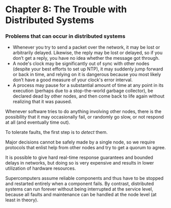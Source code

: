 # Chapter 8: The Trouble with Distributed Systems

### Problems that can occur in distributed systems

- Whenever you try to send a packet over the network, it may be lost or arbitrarily delayed. Likewise, the reply may be
  lost or delayed, so if you don’t get a reply, you have no idea whether the message got through.
- A node's clock may be significantly out of sync with other nodes (despite your best efforts to set up NTP), it may
  suddenly jump forward or back in time, and relying on it is dangerous because you most likely don’t have a good
  measure of your clock's error interval.
- A process may pause for a substantial amount of time at any point in its execution (perhaps due to a stop-the-world
  garbage collector), be declared dead by other nodes, and then come back to life again without realizing that it was
  paused.

Whenever software tries to do anything involving other nodes, there is the possibility that it may occasionally fail,
or randomly go slow, or not respond at all (and eventually time out).

To tolerate faults, the first step is to _detect_ them.

Major decisions cannot be safely made by a single node, so we require protocols that enlist help from other
nodes and try to get a quorum to agree.

It is possible to give hard real-time response guarantees and bounded delays in networks, but doing so is very
expensive and results in lower utilization of hardware resources.

Supercomputers assume reliable components and thus have to be stopped and restarted entirely when a component fails.
By contrast, distributed systems can run forever without being interrupted at the service level, because all faults and
maintenance can be handled at the node level (at least in theory).
